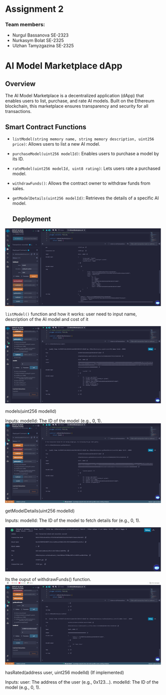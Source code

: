 # Assignment 2
### Team members: 
- Nurgul Bassanova SE-2323
- Nurkasym Bolat SE-2325
- Ulzhan Tamyzgazina SE-2325

# AI Model Marketplace dApp

## Overview
The AI Model Marketplace is a decentralized application (dApp) that enables users to list, purchase, and rate AI models. Built on the Ethereum blockchain, this marketplace ensures transparency and security for all transactions. 



## Smart Contract Functions
- `listModel(string memory name, string memory description, uint256 price)`: Allows users to list a new AI model.
- `purchaseModel(uint256 modelId)`: Enables users to purchase a model by its ID.
- `rateModel(uint256 modelId, uint8 rating)`: Lets users rate a purchased model.
- `withdrawFunds()`: Allows the contract owner to withdraw funds from sales.
- `getModelDetails(uint256 modelId)`: Retrieves the details of a specific AI model.

  ## Deployment
![Описание изображения](screens/listModel.png)

`listModel()` function and how it works: user need to input name, description of the AI model and cost of it

![Описание изображения](screens/models.png)

models(uint256 modelId)

Inputs:
modelId: The ID of the model (e.g., 0, 1).
![Описание изображения](screens/getmodeldetails.png)

getModelDetails(uint256 modelId)

Inputs:
modelId: The ID of the model to fetch details for (e.g., 0, 1).

![Описание изображения](screens/withdrawfunds.png)

Its the ouput of withdrawFunds() function. 
![Описание изображения](screens/hasRated.png)

hasRated(address user, uint256 modelId) (If implemented)

Inputs:
user: The address of the user (e.g., 0x123...).
modelId: The ID of the model (e.g., 0, 1).
